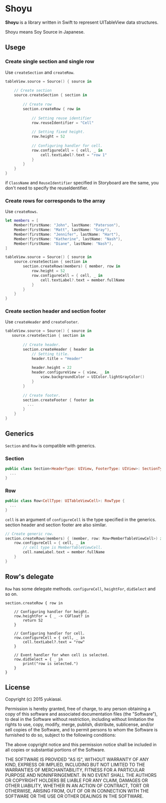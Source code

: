 # Shoyu

**Shoyu** is a library written in Swift to represent UITableView data structures.

Shoyu means Soy Source in Japanese.

## Usege

### Create single section and single row

Use `createSection` and `createRow`.

``` swift
tableView.source = Source() { source in
    
    // Create section
    source.createSection { section in
        
        // Create row
        section.createRow { row in
            
            // Setting reuse identifier
            row.reuseIdentifier = "Cell"
            
            // Setting fixed height.
            row.height = 52
            
            // Configuring handler for cell.
            row.configureCell = { cell, _ in
                cell.textLabel?.text = "row 1"
            }
        }
    }
}
```

if `ClassName` and `ReuseIdentifier` specified in Storyboard are the same, you don't need to specify the reuseIdentifier.

### Create rows for corresponds to the array

Use `createRows`.

``` swift
let members = [
    Member(firstName: "John", lastName: "Paterson"),
    Member(firstName: "Matt", lastName: "Gray"),
    Member(firstName: "Jennifer", lastName: "Hart"),
    Member(firstName: "Katherine", lastName: "Nash"),
    Member(firstName: "Diane", lastName: "Nash"),
]

tableView.source = Source() { source in
    source.createSection { section in
        section.createRows(members) { member, row in
            row.height = 52
            row.configureCell = { cell, _ in
                cell.textLabel?.text = member.fullName
            }
        }
    }
}
```

### Create section header and section footer

Use `createHeader` and `createFooter`.

``` swift
tableView.source = Source() { source in
   source.createSection { section in
        
        // Create header.
        section.createHeader { header in
            // Setting title.
            header.title = "Header"
            
            header.height = 22
            header.configureView = { view, _ in
                view.backgroundColor = UIColor.lightGrayColor()
            }
        }
        
        // Create footer.
        section.createFooter { footer in
          ...
        }
    }
}
```

## Generics

`Section` and `Row` is compatible with generics.

### Section

``` swift
public class Section<HeaderType: UIView, FooterType: UIView>: SectionType {
  ...
}
```

### Row

``` swift
public class Row<CellType: UITableViewCell>: RowType {
  ...
}
```

`cell` is an argument of `configureCell` is the type specified in the generics.
section header and section footer are also similar.

``` swift
// Create generic row.
section.createRows(members) { (member, row: Row<MemberTableViewCell>) in
    row.configureCell = { cell, _ in
        // cell type is MemberTableViewCell.
        cell.nameLabel.text = member.fullName
    }
}
```

## Row's delegate

`Row` has some delegate methods. `configureCell`, `heightFor`, `didSelect` and so on.

```
section.createRow { row in
    
    // Configuring handler for height.
    row.heightFor = { _ -> CGFloat? in
        return 52
    }
    
    // Configuring handler for cell.
    row.configureCell = { cell, _ in
        cell.textLabel?.text = "row"
    }
    
    // Event handler for when cell is selected.
    row.didSelect = { _ in
        print("row is selected.")
    }
}
```

## License

Copyright (c) 2015 yukiasai.

Permission is hereby granted, free of charge, to any person obtaining a copy
of this software and associated documentation files (the "Software"), to deal
in the Software without restriction, including without limitation the rights
to use, copy, modify, merge, publish, distribute, sublicense, and/or sell
copies of the Software, and to permit persons to whom the Software is
furnished to do so, subject to the following conditions:

The above copyright notice and this permission notice shall be included in
all copies or substantial portions of the Software.

THE SOFTWARE IS PROVIDED "AS IS", WITHOUT WARRANTY OF ANY KIND, EXPRESS OR
IMPLIED, INCLUDING BUT NOT LIMITED TO THE WARRANTIES OF MERCHANTABILITY,
FITNESS FOR A PARTICULAR PURPOSE AND NONINFRINGEMENT. IN NO EVENT SHALL THE
AUTHORS OR COPYRIGHT HOLDERS BE LIABLE FOR ANY CLAIM, DAMAGES OR OTHER
LIABILITY, WHETHER IN AN ACTION OF CONTRACT, TORT OR OTHERWISE, ARISING FROM,
OUT OF OR IN CONNECTION WITH THE SOFTWARE OR THE USE OR OTHER DEALINGS IN
THE SOFTWARE.
